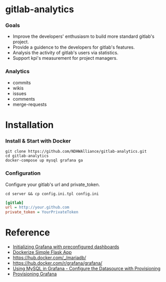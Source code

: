 # gitlab-analytics 

### Goals
* Improve the developers' enthusiasm to build more standard gitlab's project. 
* Provide a guidence to the developers for gitlab's features. 
* Analysis the activity of gitlab's users via statistics.
* Support kpi's measurement for project managers.

### Analytics
* commits
* wikis
* issues
* comments
* merge-requests

# Installation

### Install & Start with Docker

```shell
git clone https://github.com/NDHWAlliance/gitlab-analytics.git
cd gitlab-analytics
docker-compose up mysql grafana ga
```
 
### Configuration
Configure your gitlab's url and private_token.

```shell
cd server && cp config.ini.tpl config.ini
```

```ini
[gitlab]
url = http://your.github.com 
private_token = YourPrivateToken
```
  
# Reference
* [Initializing Grafana with preconfigured dashboards](https://ops.tips/blog/initialize-grafana-with-preconfigured-dashboards/)
* [Dockerize Simple Flask App](http://containertutorials.com/docker-compose/flask-simple-app.html)
* https://hub.docker.com/_/mariadb/
* https://hub.docker.com/r/grafana/grafana/
* [Using MySQL in Grafana - Configure the Datasource with Provisioning](http://docs.grafana.org/features/datasources/mysql/#configure-the-datasource-with-provisioning)
* [Provisioning Grafana](http://docs.grafana.org/administration/provisioning/)

